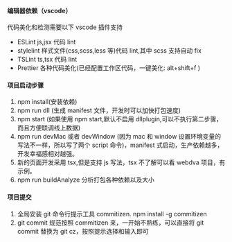 #### 编辑器依赖（vscode）

代码美化和检测需要以下 vscode 插件支持

- ESLint js,jsx 代码 lint
- stylelint 样式文件(css,scss,less 等)代码 lint,其中 scss 支持自动 fix
- TSLint ts,tsx 代码 lint
- Prettier 各种代码美化(已经配置工作区代码，一键美化: alt+shift+f )

#### 项目启动步骤

1. npm install(安装依赖)
2. npm run dll (生成 manifest 文件，开发时可以加快打包速度)
3. npm start (如果使用 npm start,默认不启用 dllplugin,可以不执行第二步骤，而且方便联调线上数据)
4. npm run devMac 或者 devWindow (因为 mac 和 window 设置环境变量的写法不一样，所以写了两个 script 命令)，manifest 式启动，生产依赖越多，开发幸福感相对越强。
5. 新的页面开发采用 tsx,但是支持 js 写法，tsx 不了解可以看 webdva 项目，有示例。
6. npm run buildAnalyze 分析打包各种依赖以及大小

#### 项目提交

1. 全局安装 git 命令行提示工具 commitizen. npm install -g commitizen
2. git commit 规范按照 commitizen 来，一开始不熟练，可以直接将 git commit 替换为 git cz，按照提示选择和输入即可
